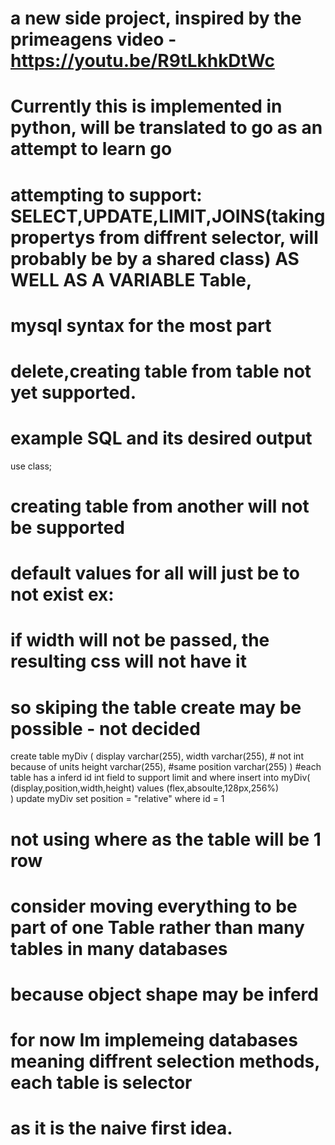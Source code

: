 # a new side project, inspired by the primeagens video - https://youtu.be/R9tLkhkDtWc
# Currently this is implemented in python, will be translated to go as an attempt to learn go 
# attempting to support: SELECT,UPDATE,LIMIT,JOINS(taking propertys from diffrent selector, will probably be by a shared class) AS WELL AS A VARIABLE Table, 
# mysql syntax for the most part
# delete,creating table from table not yet supported.
# example SQL and its desired output
use class;
# creating table from another will not be supported
# default values for all will just be to not exist ex: 
# if width will not be passed, the resulting css will not have it 
# so skiping the table create may be possible - not decided
create table myDiv (
 	display varchar(255),
	width varchar(255), # not int because of units
	height varchar(255), #same
	position varchar(255)
)
#each table has a inferd id int field to support limit and where
insert into myDiv(
	(display,position,width,height)	values (flex,absoulte,128px,256%)	
)
update myDiv set position = "relative" where id = 1

# not using where as the table will be 1 row 
# consider moving everything to be part of one Table rather than many tables in many databases
# because object shape may be inferd 
# for now Im implemeing databases meaning diffrent selection methods, each table is selector 
# as it is the naive first idea.
